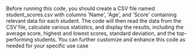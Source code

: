 Before running this code, you should create a CSV file named student_scores.csv with columns 'Name', 'Age', and 'Score' containing relevant data for each student. 
The code will then read the data from the CSV file, calculate various statistics, and display the results, including the average score, highest and lowest scores, standard deviation, and the top-performing students. 
You can further customize and enhance this code as needed for your specific use case
